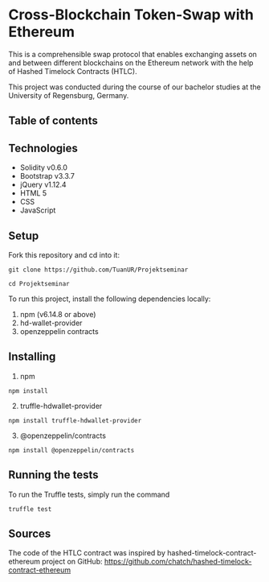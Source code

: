 # Cross-Blockchain Token-Swap with Ethereum
This is a comprehensible swap protocol that enables exchanging assets on and between different blockchains on the Ethereum network with the help of Hashed Timelock Contracts (HTLC).

This project was conducted during the course of our bachelor studies at the University of Regensburg, Germany.

## Table of contents


## Technologies 
-	Solidity v0.6.0
-	Bootstrap v3.3.7
-	jQuery v1.12.4
-	HTML 5
-	CSS
-	JavaScript

## Setup
Fork this repository and cd into it:
```
git clone https://github.com/TuanUR/Projektseminar

cd Projektseminar
```
To run this project, install the following dependencies locally:
1.	npm (v6.14.8 or above)
2.	hd-wallet-provider
3.	openzeppelin contracts

## Installing
1.	npm 
```
npm install
```
2. truffle-hdwallet-provider
```
npm install truffle-hdwallet-provider
```
3. @openzeppelin/contracts
```
npm install @openzeppelin/contracts
```

## Running the tests
To run the Truffle tests, simply run the command
```
truffle test
```

## Sources 
The code of the HTLC contract was inspired by hashed-timelock-contract-ethereum project on GitHub:
https://github.com/chatch/hashed-timelock-contract-ethereum

